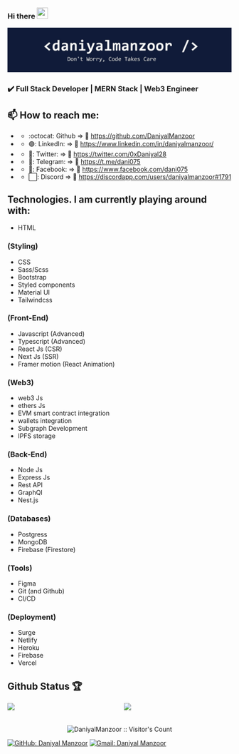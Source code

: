 ### Hi there <img height="25px" src="https://media.giphy.com/media/hvRJCLFzcasrR4ia7z/giphy.gif" width="25px">
<img src="https://raw.githubusercontent.com/DaniyalManzoor/DaniyalManzoor/master/banner.png" alt="Banner about Arturs Smirnovs">

### :heavy_check_mark: Full Stack Developer | MERN Stack | Web3 Engineer

## 📫 How to reach me:  

- - :octocat: Github  => :link:	https://github.com/DaniyalManzoor
- - 🟣: LinkedIn:     => :link:	https://www.linkedin.com/in/daniyalmanzoor/
- - 🔵: Twitter:      => :link:	https://twitter.com/0xDaniyal28
- - 🔶: Telegram:     => :link:	https://t.me/dani075
- - 🔵: Facebook:       => :link:	https://www.facebook.com/dani075
- - ⬜: Discord       => :link:	https://discordapp.com/users/daniyalmanzoor#1791



<!-- ### :medal_sports: Projects :
- **UXPortfolio (HTML5 + JavaScript)  => :link: https://uxportfolio.vercel.app/**
- **Nightkids.io (React)  => :link: https://3-d-frontend.vercel.app/**
 -->

## Technologies. I am currently playing around with:


- HTML
### (Styling)
- CSS 
- Sass/Scss
- Bootstrap
- Styled components
- Material UI
- Tailwindcss

### (Front-End)
- Javascript (Advanced)
- Typescript (Advanced)
- React Js (CSR)
- Next Js (SSR)
- Framer motion (React Animation)

### (Web3)
- web3 Js 
- ethers Js 
- EVM smart contract integration
- wallets integration
- Subgraph Development 
- IPFS storage

### (Back-End)
- Node Js 
- Express Js 
- Rest API
- GraphQl 
- Nest.js

### (Databases)
- Postgress
- MongoDB 
- Firebase (Firestore)

### (Tools)
- Figma
- Git (and Github) 
- CI/CD

### (Deployment)
- Surge
- Netlify
- Heroku
- Firebase 
- Vercel

## Github Status 🏆

<img  src="https://github-readme-stats.vercel.app/api?username=DaniyalManzoor&count_private=true&show_icons=true&hide_border=true&theme=react" width="48%" align="right" >
<img  src="https://github-readme-streak-stats.herokuapp.com/?user=DaniyalManzoor&theme=react" width="48%" >
<br>

<!-- ![github graph](https://activity-graph.herokuapp.com/graph?username=DaniyalManzoor&theme=react-dark) -->
<br>

<p align="center"><img src="https://visitor-badge.laobi.icu/badge?page_id=DaniyalManzoor.DaniyalManzoor" alt="DaniyalManzoor :: Visitor's Count" /></p>

[![GitHub: Daniyal Manzoor](https://img.shields.io/github/followers/DaniyalManzoor?label=follow&style=social)](https://github.com/DaniyalManzoor)
[![Gmail: Daniyal Manzoor](https://img.shields.io/badge/gmail-%23D14836.svg?&style=plastic&logo=gmail&logoColor=white)](mailto:daniyalmanzoor28@gmail.com)
